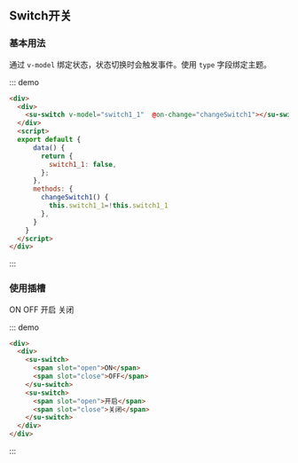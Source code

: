 ## Switch开关

### 基本用法

通过 `v-model` 绑定状态，状态切换时会触发事件。使用 `type` 字段绑定主题。 

<div class="demo-block">
  <div>
    <su-switch v-model="switch1_1"  @on-change="changeSwitch1"></su-switch>
    <su-switch v-model="switch1_2"  type="error"></su-switch>
    <su-switch v-model="switch1_3"  type="warning"></su-switch>
    <su-switch v-model="switch1_4"  type="success"></su-switch>
    <su-switch v-model="switch1_5"  type="default"></su-switch>
    <su-switch v-model="switch1_6"  type="info"></su-switch>
  </div>
  <script>
  export default {
      data() {
        return {
          switch1_1: true,
          switch1_2: true,
          switch1_3: true,
          switch1_4: true,
          switch1_5: true,
          switch1_6: true
        };
      },
      methods: {
        changeSwitch1() {
          this.switch1_1=!this.switch1_1
        },
        changeSwitch2() {
          this.switch2_1=!this.switch2_1
        }
      }
    }
  </script>
</div>


::: demo
```html
<div>
  <div>
    <su-switch v-model="switch1_1"  @on-change="changeSwitch1"></su-switch>
  </div>
  <script>
  export default {
      data() {
        return {
          switch1_1: false,
        };
      },
      methods: {
        changeSwitch1() {
          this.switch1_1=!this.switch1_1
        },
      }
    }
  </script>
</div>
```
:::


### 使用插槽

<div class="demo-block">
  <div>
    <su-switch>
      <span slot="open">ON</span>
      <span slot="close">OFF</span>
    </su-switch>
    <su-switch>
      <span slot="open">开启</span>
      <span slot="close">关闭</span>
    </su-switch>
  </div>
</div>


::: demo
```html
<div>
  <div>
    <su-switch>
      <span slot="open">ON</span>
      <span slot="close">OFF</span>
    </su-switch>
    <su-switch>
      <span slot="open">开启</span>
      <span slot="close">关闭</span>
    </su-switch>
  </div>
</div>
```
:::